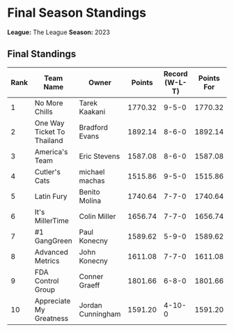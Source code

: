 # Final Season Standings

**League:** The League
**Season:** 2023

## Final Standings

| Rank | Team Name | Owner | Points | Record (W-L-T) | Points For | Points Against |
|------|-----------|-------|--------|----------------|------------|----------------|
| 1 | No More Chills | Tarek Kaakani | 1770.32 | 9-5-0 | 1770.32 | 1643.12 |
| 2 | One Way Ticket  To Thailand | Bradford Evans | 1892.14 | 8-6-0 | 1892.14 | 1773.30 |
| 3 | America's Team | Eric Stevens | 1587.08 | 8-6-0 | 1587.08 | 1536.32 |
| 4 | Cutler's Cats | michael machas | 1515.86 | 9-5-0 | 1515.86 | 1536.34 |
| 5 | Latin Fury | Benito Molina | 1740.64 | 7-7-0 | 1740.64 | 1783.08 |
| 6 | It's MillerTime | Colin Miller | 1656.74 | 7-7-0 | 1656.74 | 1684.90 |
| 7 | #1 GangGreen | Paul Konecny | 1589.62 | 5-9-0 | 1589.62 | 1760.64 |
| 8 | Advanced Metrics | John Konecny | 1611.08 | 7-7-0 | 1611.08 | 1560.36 |
| 9 | FDA Control Group | Conner Graeff | 1801.66 | 6-8-0 | 1801.66 | 1713.50 |
| 10 | Appreciate My Greatness | Jordan Cunningham | 1591.20 | 4-10-0 | 1591.20 | 1764.78 |
